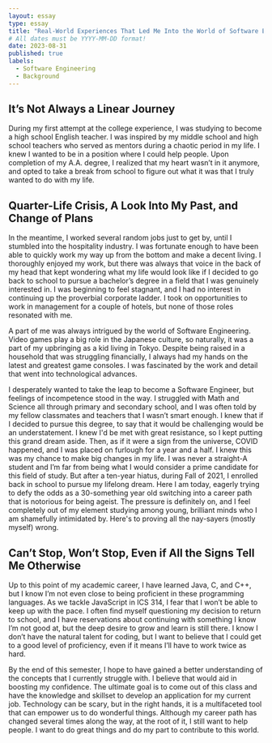 ```yaml
---
layout: essay
type: essay
title: "Real-World Experiences That Led Me Into the World of Software Engineering"
# All dates must be YYYY-MM-DD format!
date: 2023-08-31
published: true
labels:
  - Software Engineering
  - Background
---
```


## It’s Not Always a Linear Journey

During my first attempt at the college experience, I was studying to become a high school English teacher. I was inspired by my middle school and high school teachers who served as mentors  during a chaotic period in my life. I knew I wanted to be in a position where I could help people. Upon completion of my A.A. degree, I realized that my heart wasn’t in it anymore, and opted to take a break from school to figure out what it was that I truly wanted to do with my life. 

## Quarter-Life Crisis, A Look Into My Past, and Change of Plans

In the meantime, I worked several random jobs just to get by, until I stumbled into the hospitality industry. I was fortunate enough to have been able to quickly work my way up from the bottom and make a decent living. I thoroughly enjoyed my work, but there was always that voice in the back of my head that kept wondering what my life would look like if I decided to go back to school to pursue a bachelor’s degree in a field that I was genuinely interested in. I was beginning to feel stagnant, and I had no interest in continuing up the proverbial corporate ladder. I took on opportunities to work in management for a couple of hotels, but none of those roles resonated with me. 

A part of me was always intrigued by the world of Software Engineering. Video games play a big role in the Japanese culture, so naturally, it was a part of my upbringing as a kid living in Tokyo. Despite being raised in a household that was struggling financially, I always had my hands on the latest and greatest game consoles. I was fascinated by the work and detail that went into technological advances. 

I desperately wanted to take the leap to become a Software Engineer, but feelings of incompetence stood in the way. I struggled with Math and Science all through primary and secondary school, and I was often told by my fellow classmates and teachers that I wasn’t smart enough. I knew that if I decided to pursue this degree, to say that it would be challenging would be an understatement. I knew I'd be met with great resistance, so I kept putting this grand dream aside. Then, as if it were a sign from the universe, COVID happened, and I was placed on furlough for a year and a half. I knew this was my chance to make big changes in my life. I was never a straight-A student and I’m far from being what I would consider a prime candidate for this field of study. But after a ten-year hiatus, during Fall of 2021, I enrolled back in school to pursue my lifelong dream. Here I am today, eagerly trying to defy the odds as a 30-something year old switching into a career path that is notorious for being ageist. The pressure is definitely on, and I feel completely out of my element studying among young, brilliant minds who I am shamefully intimidated by. Here's to proving all the nay-sayers (mostly myself) wrong. 

## Can’t Stop, Won’t Stop, Even if All the Signs Tell Me Otherwise
Up to this point of my academic career, I have learned Java, C, and C++, but I know I’m not even close to being proficient in these programming languages. As we tackle JavaScript in ICS 314, I fear that I won’t be able to keep up with the pace. I often find myself questioning my decision to return to school, and I have reservations about continuing with something I know I’m not good at, but the deep desire to grow and learn is still there. I know I don’t have the natural talent for coding, but I want to believe that I could get to a good level of proficiency, even if it means I’ll have to work twice as hard. 

By the end of this semester, I hope to have gained a better understanding of the concepts that I currently struggle with. I believe that would aid in boosting my confidence. The ultimate goal is to come out of this class and have the knowledge and skillset to develop an application for my current job. Technology can be scary, but in the right hands, it is a multifaceted tool that can empower us to do wonderful things. Although my career path has changed several times along the way, at the root of it, I still want to help people. I want to do great things and do my part to contribute to this world.
